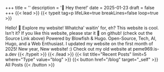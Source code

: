 +++
title = ''
description = '👋 Hey there!'
date = 2025-01-23
draft = false
+++
{{< lead >}}
{{< typeit 
tag=p 
lifeLike=true 
breakLines=false 
loop=true >}}

Hello! :wave: 
Explore my website! Whatcha' waitin' for, eh?
This website is cool. Isn't it?
If you like this website, please star it 🌟 on github! (check out the Source Link above)
Powered by Blowfish & Hugo.
Open-Source, Tech, AI, Hugo, and a Web Enthusiast.
I updated my website on the first month of 2025! New year, New website! :)
Check out my old website at peme969.is-a.dev
{{< /typeit >}}
{{< /lead >}}
{{< list title="Recent Posts" limit=5 where="Type" value="blog" >}}
{{< button href="/blog" target="_self" >}}
All Posts
{{< /button >}}
